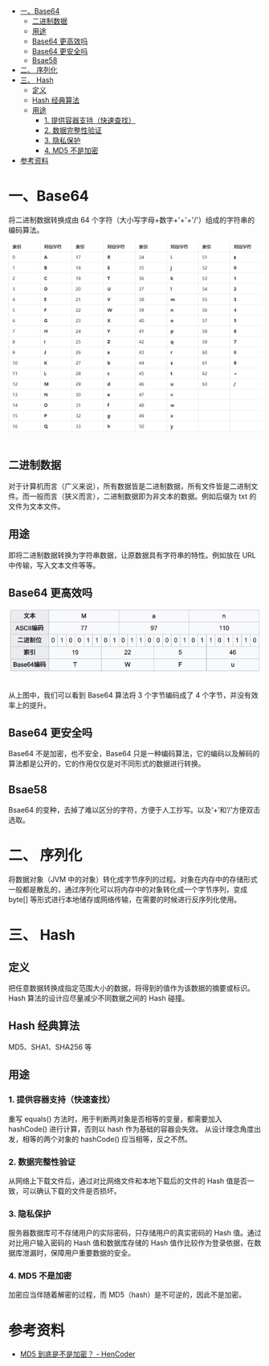 <!-- TOC -->

- [一、Base64](#一base64)
    - [二进制数据](#二进制数据)
    - [用途](#用途)
    - [Base64 更高效吗](#base64-更高效吗)
    - [Base64 更安全吗](#base64-更安全吗)
    - [Bsae58](#bsae58)
- [二、 序列化](#二-序列化)
- [三、 Hash](#三-hash)
    - [定义](#定义)
    - [Hash 经典算法](#hash-经典算法)
    - [用途](#用途-1)
        - [1. 提供容器支持（快速查找）](#1-提供容器支持快速查找)
        - [2. 数据完整性验证](#2-数据完整性验证)
        - [3. 隐私保护](#3-隐私保护)
        - [4. MD5 不是加密](#4-md5-不是加密)
- [参考资料](#参考资料)

<!-- /TOC -->

# 一、Base64

将二进制数据转换成由 64 个字符（大小写字母+数字+'+'+'/'）组成的字符串的编码算法。
<div align="center"> <img src="../pictures//base64.png" /> </div><br>

## 二进制数据
对于计算机而言（广义来说），所有数据皆是二进制数据，所有文件皆是二进制文件。而一般而言（狭义而言），二进制数据即为非文本的数据。例如后缀为 txt 的文件为文本文件。

## 用途
即将二进制数据转换为字符串数据，让原数据具有字符串的特性。例如放在 URL 中传输，写入文本文件等等。

## Base64 更高效吗

<div align="center"> <img src="../pictures//base64example.png" /> </div><br>

从上图中，我们可以看到 Base64 算法将 3 个字节编码成了 4 个字节，并没有效率上的提升。

## Base64 更安全吗

Base64 不是加密，也不安全，Base64 只是一种编码算法，它的编码以及解码的算法都是公开的，它的作用仅仅是对不同形式的数据进行转换。

## Bsae58

Bsae64 的变种，去掉了难以区分的字符，方便于人工抄写。以及‘+’和‘/’方便双击选取。

# 二、 序列化

将数据对象（JVM 中的对象）转化成字节序列的过程。对象在内存中的存储形式一般都是散乱的，通过序列化可以将内存中的对象转化成一个字节序列，变成 byte[] 等形式进行本地储存或网络传输，在需要的时候进行反序列化使用。

# 三、 Hash

## 定义

把任意数据转换成指定范围大小的数据，将得到的值作为该数据的摘要或标识。
Hash 算法的设计应尽量减少不同数据之间的 Hash 碰撞。

## Hash 经典算法

MD5、SHA1、SHA256 等

## 用途

### 1. 提供容器支持（快速查找）

重写 equals() 方法时，用于判断两对象是否相等的变量，都需要加入 hashCode() 进行计算，否则以 hash 作为基础的容器会失效。
从设计理念角度出发，相等的两个对象的 hashCode() 应当相等，反之不然。

### 2. 数据完整性验证

从网络上下载文件后，通过对比网络文件和本地下载后的文件的 Hash 值是否一致，可以确认下载的文件是否损坏。

### 3. 隐私保护

服务器数据库可不存储用户的实际密码，只存储用户的真实密码的 Hash 值。通过对比用户输入密码的 Hash 值和数据库存储的 Hash 值作比较作为登录依据，在数据库泄漏时，保障用户重要数据的安全。

### 4. MD5 不是加密

加密应当伴随着解密的过程，而 MD5（hash）是不可逆的，因此不是加密。

# 参考资料

- [MD5 到底是不是加密？ - HenCoder](https://mp.weixin.qq.com/s?__biz=MzIwNTczNTY0NA==&mid=2247483860&idx=1&sn=b901a8639b09043c690e5cdbc22eb264&chksm=972d1267a05a9b719dc61f3163b87c547cdc1114086287b75dc6b665ac40817fdbfd2da10ed2&mpshare=1&scene=23&srcid=0813zSOaH1bNwwVAhcq7iSkz#rd)